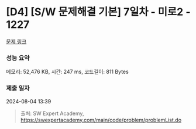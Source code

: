 # [D4] [S/W 문제해결 기본] 7일차 - 미로2 - 1227 

[문제 링크](https://swexpertacademy.com/main/code/problem/problemDetail.do?contestProbId=AV14wL9KAGkCFAYD) 

### 성능 요약

메모리: 52,476 KB, 시간: 247 ms, 코드길이: 811 Bytes

### 제출 일자

2024-08-04 13:39



> 출처: SW Expert Academy, https://swexpertacademy.com/main/code/problem/problemList.do